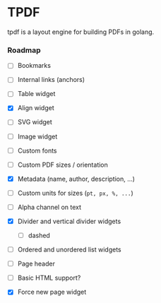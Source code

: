 # TPDF

tpdf is a layout engine for building PDFs in golang.


### Roadmap

- [ ] Bookmarks
- [ ] Internal links (anchors)
- [ ] Table widget
- [x] Align widget
- [ ] SVG widget
- [ ] Image widget
- [ ] Custom fonts
- [ ] Custom PDF sizes / orientation
- [x] Metadata (name, author, description, ...)
- [ ] Custom units for sizes (`pt, px, %, ...`)
- [ ] Alpha channel on text
- [x] Divider and vertical divider widgets
  - [ ] dashed
- [ ] Ordered and unordered list widgets
- [ ] Page header
- [ ] Basic HTML support?
- [x] Force new page widget


